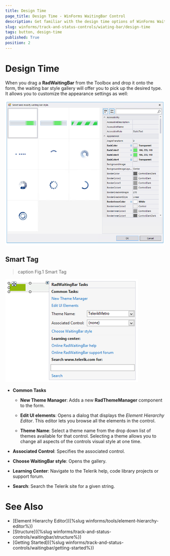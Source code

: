 ```yaml
---
title: Design Time
page_title: Design Time - WinForms WaitingBar Control
description: Get familiar with the design time options of WinForms WaitingBar.
slug: winforms/track-and-status-controls/wiating-bar/design-time
tags: button, design-time
published: True
position: 2 
---
```


# Design Time

When you drag a __RadWaitingBar__ from the Toolbox and drop it onto the form, the waiting bar style gallery will offer you to pick up the desired type. It allows you to customize the appearance settings as well:

![track-and-status-controls-waiting-bar-design-time 001](images/track-and-status-controls-waiting-bar-design-time001.png)

## Smart Tag

>caption Fig.1 Smart Tag

![track-and-status-controls-waiting-bar-design-time 002](images/track-and-status-controls-waiting-bar-design-time002.png)

* __Common Tasks__

	* __New Theme Manager__: Adds a new __RadThemeManager__ component to the form.

	* __Edit UI elements__: Opens a dialog that displays the *Element Hierarchy Editor*. This editor lets you browse all the elements in the control.

	* __Theme Name__: Select a theme name from the drop down list of themes available for that control. Selecting a theme allows you to change all aspects of the controls visual style at one time.
	
* __Associated Control__: Specifies the associated control.

* __Choose WaitingBar style__: Opens the gallery.

* __Learning Center__: Navigate to the Telerik help, code library projects or support forum.

* __Search__: Search the Telerik site for a given string.

# See Also

* [Element Hierarchy Editor]({%slug winforms/tools/element-hierarchy-editor%})
* [Structure]({%slug winforms/track-and-status-controls/waitingbar/structure%})	
* [Getting Started]({%slug winforms/track-and-status-controls/waitingbar/getting-started%})	


